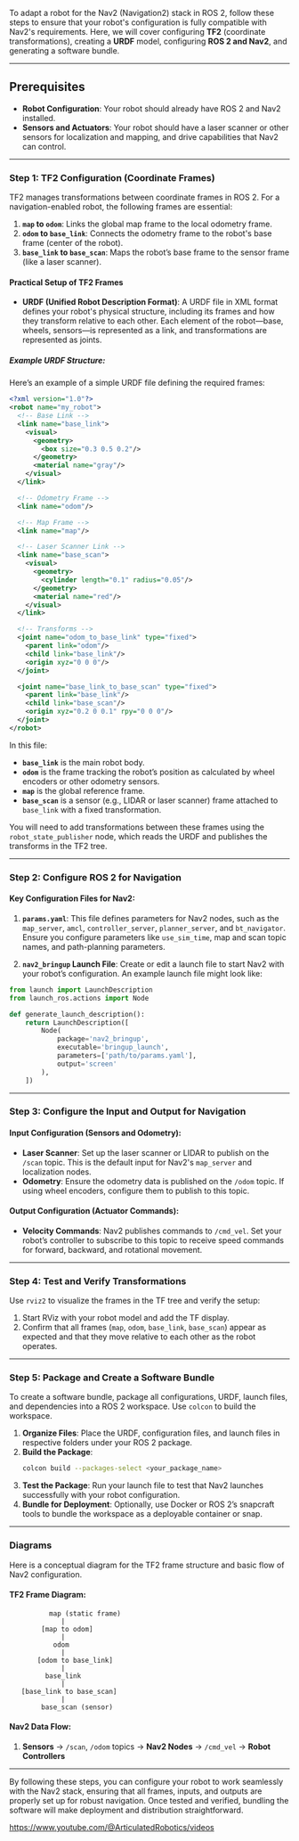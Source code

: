To adapt a robot for the Nav2 (Navigation2) stack in ROS 2, follow these steps to ensure that your robot's configuration is fully compatible with Nav2's requirements. Here, we will cover configuring **TF2** (coordinate transformations), creating a **URDF** model, configuring **ROS 2 and Nav2**, and generating a software bundle.

---

## Prerequisites
- **Robot Configuration**: Your robot should already have ROS 2 and Nav2 installed.
- **Sensors and Actuators**: Your robot should have a laser scanner or other sensors for localization and mapping, and drive capabilities that Nav2 can control.

---

### Step 1: TF2 Configuration (Coordinate Frames)

TF2 manages transformations between coordinate frames in ROS 2. For a navigation-enabled robot, the following frames are essential:

1. **`map` to `odom`**: Links the global map frame to the local odometry frame.
2. **`odom` to `base_link`**: Connects the odometry frame to the robot's base frame (center of the robot).
3. **`base_link` to `base_scan`**: Maps the robot’s base frame to the sensor frame (like a laser scanner).

#### Practical Setup of TF2 Frames

- **URDF (Unified Robot Description Format)**: A URDF file in XML format defines your robot's physical structure, including its frames and how they transform relative to each other. Each element of the robot—base, wheels, sensors—is represented as a link, and transformations are represented as joints.

##### Example URDF Structure:

Here’s an example of a simple URDF file defining the required frames:

```xml
<?xml version="1.0"?>
<robot name="my_robot">
  <!-- Base Link -->
  <link name="base_link">
    <visual>
      <geometry>
        <box size="0.3 0.5 0.2"/>
      </geometry>
      <material name="gray"/>
    </visual>
  </link>

  <!-- Odometry Frame -->
  <link name="odom"/>

  <!-- Map Frame -->
  <link name="map"/>

  <!-- Laser Scanner Link -->
  <link name="base_scan">
    <visual>
      <geometry>
        <cylinder length="0.1" radius="0.05"/>
      </geometry>
      <material name="red"/>
    </visual>
  </link>

  <!-- Transforms -->
  <joint name="odom_to_base_link" type="fixed">
    <parent link="odom"/>
    <child link="base_link"/>
    <origin xyz="0 0 0"/>
  </joint>

  <joint name="base_link_to_base_scan" type="fixed">
    <parent link="base_link"/>
    <child link="base_scan"/>
    <origin xyz="0.2 0 0.1" rpy="0 0 0"/>
  </joint>
</robot>
```

In this file:

- **`base_link`** is the main robot body.
- **`odom`** is the frame tracking the robot’s position as calculated by wheel encoders or other odometry sensors.
- **`map`** is the global reference frame.
- **`base_scan`** is a sensor (e.g., LIDAR or laser scanner) frame attached to `base_link` with a fixed transformation.

You will need to add transformations between these frames using the `robot_state_publisher` node, which reads the URDF and publishes the transforms in the TF2 tree.

---

### Step 2: Configure ROS 2 for Navigation

#### Key Configuration Files for Nav2:

1. **`params.yaml`**: This file defines parameters for Nav2 nodes, such as the `map_server`, `amcl`, `controller_server`, `planner_server`, and `bt_navigator`. Ensure you configure parameters like `use_sim_time`, map and scan topic names, and path-planning parameters.

2. **`nav2_bringup` Launch File**: Create or edit a launch file to start Nav2 with your robot’s configuration. An example launch file might look like:

```python
from launch import LaunchDescription
from launch_ros.actions import Node

def generate_launch_description():
    return LaunchDescription([
        Node(
            package='nav2_bringup',
            executable='bringup_launch',
            parameters=['path/to/params.yaml'],
            output='screen'
        ),
    ])
```

---

### Step 3: Configure the Input and Output for Navigation

#### Input Configuration (Sensors and Odometry):
- **Laser Scanner**: Set up the laser scanner or LIDAR to publish on the `/scan` topic. This is the default input for Nav2's `map_server` and localization nodes.
- **Odometry**: Ensure the odometry data is published on the `/odom` topic. If using wheel encoders, configure them to publish to this topic.

#### Output Configuration (Actuator Commands):
- **Velocity Commands**: Nav2 publishes commands to `/cmd_vel`. Set your robot’s controller to subscribe to this topic to receive speed commands for forward, backward, and rotational movement.

---

### Step 4: Test and Verify Transformations

Use `rviz2` to visualize the frames in the TF tree and verify the setup:

1. Start RViz with your robot model and add the TF display.
2. Confirm that all frames (`map`, `odom`, `base_link`, `base_scan`) appear as expected and that they move relative to each other as the robot operates.

---

### Step 5: Package and Create a Software Bundle

To create a software bundle, package all configurations, URDF, launch files, and dependencies into a ROS 2 workspace. Use `colcon` to build the workspace.

1. **Organize Files**: Place the URDF, configuration files, and launch files in respective folders under your ROS 2 package.
2. **Build the Package**:
   ```bash
   colcon build --packages-select <your_package_name>
   ```
3. **Test the Package**: Run your launch file to test that Nav2 launches successfully with your robot configuration.
4. **Bundle for Deployment**: Optionally, use Docker or ROS 2’s snapcraft tools to bundle the workspace as a deployable container or snap.

---

### Diagrams

Here is a conceptual diagram for the TF2 frame structure and basic flow of Nav2 configuration.

#### TF2 Frame Diagram:
```
          map (static frame)
             |
        [map to odom]  
             |
           odom
             |
       [odom to base_link]
             |
         base_link
             |
   [base_link to base_scan]
             |
        base_scan (sensor)
```

#### Nav2 Data Flow:
1. **Sensors** → `/scan`, `/odom` topics → **Nav2 Nodes** → `/cmd_vel` → **Robot Controllers**

---

By following these steps, you can configure your robot to work seamlessly with the Nav2 stack, ensuring that all frames, inputs, and outputs are properly set up for robust navigation. Once tested and verified, bundling the software will make deployment and distribution straightforward.

https://www.youtube.com/@ArticulatedRobotics/videos

